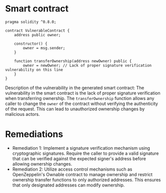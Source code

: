 # Smart contract

```solidity
pragma solidity ^0.8.0;

contract VulnerableContract {
    address public owner;

    constructor() {
        owner = msg.sender;
    }

    function transferOwnership(address newOwner) public {
        owner = newOwner; // Lack of proper signature verification vulnerability on this line
    }
}
```

Description of the vulnerability in the generated smart contract:
The vulnerability in the smart contract is the lack of proper signature verification when transferring ownership. The `transferOwnership` function allows any caller to change the `owner` of the contract without verifying the authenticity of the request. This can lead to unauthorized ownership changes by malicious actors.

# Remediations

- Remediation 1: Implement a signature verification mechanism using cryptographic signatures. Require the caller to provide a valid signature that can be verified against the expected signer's address before allowing ownership changes.
- Remediation 2: Utilize access control mechanisms such as OpenZeppelin's Ownable contract to manage ownership and restrict ownership transfer functions to only authorized addresses. This ensures that only designated addresses can modify ownership.